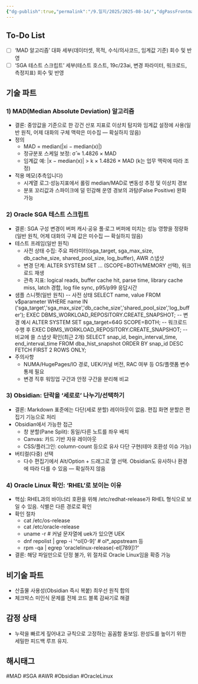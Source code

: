 ```yaml
---
{"dg-publish":true,"permalink":"/9.일지/2025/2025-08-14/","dgPassFrontmatter":true,"noteIcon":""}
---
```


## To-Do List
- [ ] ‘MAD 알고리즘’ 대화 세부(데이터셋, 목적, 수식/의사코드, 임계값 기준) 회수 및 반영
- [ ] ‘SGA 테스트 스크립트’ 세부(테스트 호스트, 19c/23ai, 변경 파라미터, 워크로드, 측정지표) 회수 및 반영

## 기술 파트
### 1) MAD(Median Absolute Deviation) 알고리즘
- 결론: 중앙값을 기준으로 한 강건 산포 지표로 이상치 탐지와 임계값 설정에 사용(일반 원칙, 어제 대화의 구체 맥락은 미수집 — 확실하지 않음)
- 정의
  - MAD = median(|xi − median(x)|)
  - 정규분포 스케일 보정: σ̂ ≈ 1.4826 × MAD
  - 임계값 예: |x − median(x)| > k × 1.4826 × MAD (k는 업무 맥락에 따라 조정)
- 적용 메모(추측입니다)
  - 시계열 로그·성능지표에서 롤링 median/MAD로 변동성 추정 및 이상치 경보
  - 분포 꼬리값과 스파이크에 덜 민감해 운영 경보의 과탐(False Positive) 완화 가능

### 2) Oracle SGA 테스트 스크립트
- 결론: SGA 구성 변경이 버퍼 캐시·공유 풀·로그 버퍼에 미치는 성능 영향을 정량화(일반 원칙, 어제 대화의 구체 값은 미수집 — 확실하지 않음)
- 테스트 프레임(일반 원칙)
  - 사전 상태 수집: 주요 파라미터(sga_target, sga_max_size, db_cache_size, shared_pool_size, log_buffer), AWR 스냅샷
  - 변경 단계: ALTER SYSTEM SET ... (SCOPE=BOTH/MEMORY 선택), 워크로드 재생
  - 관측 지표: logical reads, buffer cache hit, parse time, library cache miss, latch 경합, log file sync, p95/p99 응답시간
- 샘플 스니펫(일반 원칙)
  -- 사전 상태
  SELECT name, value FROM v$parameter
  WHERE name IN ('sga_target','sga_max_size','db_cache_size','shared_pool_size','log_buffer');
  EXEC DBMS_WORKLOAD_REPOSITORY.CREATE_SNAPSHOT;
  -- 변경 예시
  ALTER SYSTEM SET sga_target=64G SCOPE=BOTH;
  -- 워크로드 수행 후
  EXEC DBMS_WORKLOAD_REPOSITORY.CREATE_SNAPSHOT;
  -- 비교에 쓸 스냅샷 확인(최근 2개)
  SELECT snap_id, begin_interval_time, end_interval_time
  FROM dba_hist_snapshot ORDER BY snap_id DESC FETCH FIRST 2 ROWS ONLY;
- 주의사항
  - NUMA/HugePages/IO 경로, UEK/커널 버전, RAC 여부 등 OS/플랫폼 변수 통제 필요
  - 변경 직후 워밍업 구간과 안정 구간을 분리해 비교

### 3) Obsidian: 단락을 ‘세로로’ 나누기/선택하기
- 결론: Markdown 표준에는 다단(세로 분할) 레이아웃이 없음. 편집 화면 분할은 편집기 기능으로 처리
- Obsidian에서 가능한 접근
  - 창 분할(Pane Split): 동일/다른 노트를 좌우 배치
  - Canvas: 카드 기반 자유 레이아웃
  - CSS/플러그인: column-count 등으로 유사 다단 구현(테마 호환성 이슈 가능)
- 버티컬(다중) 선택
  - 다수 편집기에서 Alt/Option + 드래그로 열 선택. Obsidian도 유사하나 환경에 따라 다를 수 있음 — 확실하지 않음

### 4) Oracle Linux 확인: ‘RHEL’로 보이는 이유
- 핵심: RHEL과의 바이너리 호환을 위해 /etc/redhat-release가 RHEL 형식으로 보일 수 있음. 식별은 다른 경로로 확인
- 확인 절차
  - cat /etc/os-release
  - cat /etc/oracle-release
  - uname -r  # 커널 문자열에 uek가 있으면 UEK
  - dnf repolist | grep -i '^ol[0-9]'  # ol*_appstream 등
  - rpm -qa | egrep 'oraclelinux-release(-el[789])?'
- 결론: 해당 파일만으로 단정 불가, 위 절차로 Oracle Linux임을 확증 가능

## 비기술 파트
- 산출물 사용성(Obsidian 즉시 복붙) 최우선 원칙 합의
- 체크박스 미인식 문제를 전체 코드 블록 감싸기로 해결

## 감정 상태
- 누락을 빠르게 짚어내고 규칙으로 고정하는 꼼꼼함 돋보임. 완성도를 높이기 위한 세밀한 피드백 루프 유지.

## 해시태그
#MAD #SGA #AWR #Obsidian #OracleLinux